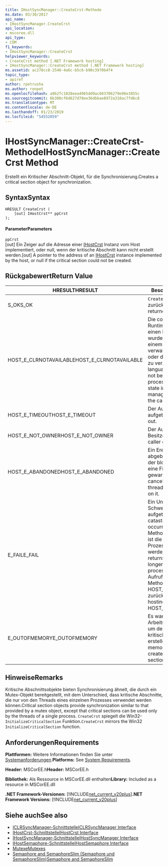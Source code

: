 ```yaml
---
title: IHostSyncManager::CreateCrst-Methode
ms.date: 03/30/2017
api_name:
- IHostSyncManager.CreateCrst
api_location:
- mscoree.dll
api_type:
- COM
f1_keywords:
- IHostSyncManager::CreateCrst
helpviewer_keywords:
- CreateCrst method [.NET Framework hosting]
- IHostSyncManager::CreateCrst method [.NET Framework hosting]
ms.assetid: ac278cc8-2540-4a6c-b5c6-b90c3970b4f4
topic_type:
- apiref
author: rpetrusha
ms.author: ronpet
ms.openlocfilehash: a9b2fc1028eea4965dd9ac603706279e96e3855c
ms.sourcegitcommit: 6b308cf6d627d78ee36dbbae8972a310ac7fd6c8
ms.translationtype: MT
ms.contentlocale: de-DE
ms.lasthandoff: 01/23/2019
ms.locfileid: "54552059"
---
```

# <a name="ihostsyncmanagercreatecrst-method"></a><span data-ttu-id="c2cc3-102">IHostSyncManager::CreateCrst-Methode</span><span class="sxs-lookup"><span data-stu-id="c2cc3-102">IHostSyncManager::CreateCrst Method</span></span>
<span data-ttu-id="c2cc3-103">Erstellt ein Kritischer Abschnitt-Objekt, für die Synchronisierung.</span><span class="sxs-lookup"><span data-stu-id="c2cc3-103">Creates a critical section object for synchronization.</span></span>  
  
## <a name="syntax"></a><span data-ttu-id="c2cc3-104">Syntax</span><span class="sxs-lookup"><span data-stu-id="c2cc3-104">Syntax</span></span>  
  
```  
HRESULT CreateCrst (  
    [out] IHostCrst** ppCrst  
);  
```  
  
#### <a name="parameters"></a><span data-ttu-id="c2cc3-105">Parameter</span><span class="sxs-lookup"><span data-stu-id="c2cc3-105">Parameters</span></span>  
 `ppCrst`  
 <span data-ttu-id="c2cc3-106">[out] Ein Zeiger auf die Adresse einer [IHostCrst](../../../../docs/framework/unmanaged-api/hosting/ihostcrst-interface.md) Instanz vom Host implementiert, oder null, wenn der kritische Abschnitt kann nicht erstellt werden.</span><span class="sxs-lookup"><span data-stu-id="c2cc3-106">[out] A pointer to the address of an [IHostCrst](../../../../docs/framework/unmanaged-api/hosting/ihostcrst-interface.md) instance implemented by the host, or null if the critical section could not be created.</span></span>  
  
## <a name="return-value"></a><span data-ttu-id="c2cc3-107">Rückgabewert</span><span class="sxs-lookup"><span data-stu-id="c2cc3-107">Return Value</span></span>  
  
|<span data-ttu-id="c2cc3-108">HRESULT</span><span class="sxs-lookup"><span data-stu-id="c2cc3-108">HRESULT</span></span>|<span data-ttu-id="c2cc3-109">Beschreibung</span><span class="sxs-lookup"><span data-stu-id="c2cc3-109">Description</span></span>|  
|-------------|-----------------|  
|<span data-ttu-id="c2cc3-110">S_OK</span><span class="sxs-lookup"><span data-stu-id="c2cc3-110">S_OK</span></span>|<span data-ttu-id="c2cc3-111">`CreateCrst` wurde erfolgreich zurückgegeben.</span><span class="sxs-lookup"><span data-stu-id="c2cc3-111">`CreateCrst` returned successfully.</span></span>|  
|<span data-ttu-id="c2cc3-112">HOST_E_CLRNOTAVAILABLE</span><span class="sxs-lookup"><span data-stu-id="c2cc3-112">HOST_E_CLRNOTAVAILABLE</span></span>|<span data-ttu-id="c2cc3-113">Die common Language Runtime (CLR) wurde nicht in einen Prozess geladen wurde, oder die CLR ist in einem Zustand, in dem nicht verwalteten Code ausführen oder den Aufruf erfolgreich zu verarbeiten.</span><span class="sxs-lookup"><span data-stu-id="c2cc3-113">The common language runtime (CLR) has not been loaded into a process, or the CLR is in a state in which it cannot run managed code or process the call successfully.</span></span>|  
|<span data-ttu-id="c2cc3-114">HOST_E_TIMEOUT</span><span class="sxs-lookup"><span data-stu-id="c2cc3-114">HOST_E_TIMEOUT</span></span>|<span data-ttu-id="c2cc3-115">Der Aufruf ist ein Timeout aufgetreten.</span><span class="sxs-lookup"><span data-stu-id="c2cc3-115">The call timed out.</span></span>|  
|<span data-ttu-id="c2cc3-116">HOST_E_NOT_OWNER</span><span class="sxs-lookup"><span data-stu-id="c2cc3-116">HOST_E_NOT_OWNER</span></span>|<span data-ttu-id="c2cc3-117">Der Aufrufer ist nicht Besitzer der Sperre.</span><span class="sxs-lookup"><span data-stu-id="c2cc3-117">The caller does not own the lock.</span></span>|  
|<span data-ttu-id="c2cc3-118">HOST_E_ABANDONED</span><span class="sxs-lookup"><span data-stu-id="c2cc3-118">HOST_E_ABANDONED</span></span>|<span data-ttu-id="c2cc3-119">Ein Ereignis wurde abgebrochen, während sich der blockierte Thread oder eine Fiber darauf gewartet.</span><span class="sxs-lookup"><span data-stu-id="c2cc3-119">An event was canceled while a blocked thread or fiber was waiting on it.</span></span>|  
|<span data-ttu-id="c2cc3-120">E_FAIL</span><span class="sxs-lookup"><span data-stu-id="c2cc3-120">E_FAIL</span></span>|<span data-ttu-id="c2cc3-121">Ein Unbekannter Schwerwiegender Fehler ist aufgetreten.</span><span class="sxs-lookup"><span data-stu-id="c2cc3-121">An unknown catastrophic failure occurred.</span></span> <span data-ttu-id="c2cc3-122">Wenn eine Methode E_FAIL zurückgibt, ist die CLR nicht mehr im Prozess verwendet werden.</span><span class="sxs-lookup"><span data-stu-id="c2cc3-122">When a method returns E_FAIL, the CLR is no longer usable within the process.</span></span> <span data-ttu-id="c2cc3-123">Nachfolgende Aufrufe zum Hosten der Methoden HOST_E_CLRNOTAVAILABLE zurück.</span><span class="sxs-lookup"><span data-stu-id="c2cc3-123">Subsequent calls to hosting methods return HOST_E_CLRNOTAVAILABLE.</span></span>|  
|<span data-ttu-id="c2cc3-124">E_OUTOFMEMORY</span><span class="sxs-lookup"><span data-stu-id="c2cc3-124">E_OUTOFMEMORY</span></span>|<span data-ttu-id="c2cc3-125">Es war nicht genügend Arbeitsspeicher verfügbar, um den angeforderten kritischen Abschnitt zu erstellen.</span><span class="sxs-lookup"><span data-stu-id="c2cc3-125">Not enough memory was available to create the requested critical section.</span></span>|  
  
## <a name="remarks"></a><span data-ttu-id="c2cc3-126">Hinweise</span><span class="sxs-lookup"><span data-stu-id="c2cc3-126">Remarks</span></span>  
 <span data-ttu-id="c2cc3-127">Kritische Abschnittsobjekte bieten Synchronisierung ähnelt, die durch ein Mutex-Objekt bereitgestellt, mit dem Unterschied, dass kritische Abschnitte, die nur von den Threads eines einzelnen Prozesses verwendet werden können.</span><span class="sxs-lookup"><span data-stu-id="c2cc3-127">Critical section objects provide synchronization similar to that provided by a mutex object, except that critical sections can be used only by the threads of a single process.</span></span> <span data-ttu-id="c2cc3-128">`CreateCrst` spiegelt die Win32- `InitializeCriticalSection` Funktion.</span><span class="sxs-lookup"><span data-stu-id="c2cc3-128">`CreateCrst` mirrors the Win32 `InitializeCriticalSection` function.</span></span>  
  
## <a name="requirements"></a><span data-ttu-id="c2cc3-129">Anforderungen</span><span class="sxs-lookup"><span data-stu-id="c2cc3-129">Requirements</span></span>  
 <span data-ttu-id="c2cc3-130">**Plattformen:** Weitere Informationen finden Sie unter [Systemanforderungen](../../../../docs/framework/get-started/system-requirements.md).</span><span class="sxs-lookup"><span data-stu-id="c2cc3-130">**Platforms:** See [System Requirements](../../../../docs/framework/get-started/system-requirements.md).</span></span>  
  
 <span data-ttu-id="c2cc3-131">**Header:** MSCorEE.h</span><span class="sxs-lookup"><span data-stu-id="c2cc3-131">**Header:** MSCorEE.h</span></span>  
  
 <span data-ttu-id="c2cc3-132">**Bibliothek:** Als Ressource in MSCorEE.dll enthalten</span><span class="sxs-lookup"><span data-stu-id="c2cc3-132">**Library:** Included as a resource in MSCorEE.dll</span></span>  
  
 <span data-ttu-id="c2cc3-133">**.NET Framework-Versionen:** [!INCLUDE[net_current_v20plus](../../../../includes/net-current-v20plus-md.md)]</span><span class="sxs-lookup"><span data-stu-id="c2cc3-133">**.NET Framework Versions:** [!INCLUDE[net_current_v20plus](../../../../includes/net-current-v20plus-md.md)]</span></span>  
  
## <a name="see-also"></a><span data-ttu-id="c2cc3-134">Siehe auch</span><span class="sxs-lookup"><span data-stu-id="c2cc3-134">See also</span></span>
- [<span data-ttu-id="c2cc3-135">ICLRSyncManager-Schnittstelle</span><span class="sxs-lookup"><span data-stu-id="c2cc3-135">ICLRSyncManager Interface</span></span>](../../../../docs/framework/unmanaged-api/hosting/iclrsyncmanager-interface.md)
- [<span data-ttu-id="c2cc3-136">IHostCrst-Schnittstelle</span><span class="sxs-lookup"><span data-stu-id="c2cc3-136">IHostCrst Interface</span></span>](../../../../docs/framework/unmanaged-api/hosting/ihostcrst-interface.md)
- [<span data-ttu-id="c2cc3-137">IHostSyncManager-Schnittstelle</span><span class="sxs-lookup"><span data-stu-id="c2cc3-137">IHostSyncManager Interface</span></span>](../../../../docs/framework/unmanaged-api/hosting/ihostsyncmanager-interface.md)
- [<span data-ttu-id="c2cc3-138">IHostSemaphore-Schnittstelle</span><span class="sxs-lookup"><span data-stu-id="c2cc3-138">IHostSemaphore Interface</span></span>](../../../../docs/framework/unmanaged-api/hosting/ihostsemaphore-interface.md)
- [<span data-ttu-id="c2cc3-139">Mutexe</span><span class="sxs-lookup"><span data-stu-id="c2cc3-139">Mutexes</span></span>](../../../../docs/standard/threading/mutexes.md)
- [<span data-ttu-id="c2cc3-140">Semaphore and SemaphoreSlim (Semaphore und SemaphoreSlim)</span><span class="sxs-lookup"><span data-stu-id="c2cc3-140">Semaphore and SemaphoreSlim</span></span>](../../../../docs/standard/threading/semaphore-and-semaphoreslim.md)
